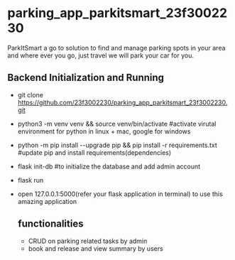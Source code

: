 # parking_app_parkitsmart_23f3002230
ParkItSmart a go to solution to find and manage parking spots in your area and where ever you go, 
just travel we will park your car for you.

## Backend Initialization and Running
- git clone https://github.com/23f3002230/parking_app_parkitsmart_23f3002230.git
- python3 -m venv venv && source venv/bin/activate  #activate virutal environment for python in linux + mac, google for windows
- python -m pip install --upgrade pip && pip install -r requirements.txt #update pip and install requirements(dependencies)
- flask init-db #to initialize the database and add admin account
- flask run
- open 127.0.0.1:5000(refer your flask application in terminal) to use this amazing application

  ## functionalities
  - CRUD on parking related tasks by admin
  - book and release and view summary by users

